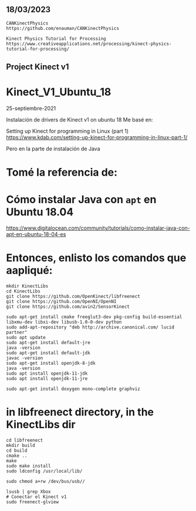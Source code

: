 ## 18/03/2023

```
CANKinectPhysics
https://github.com/enauman/CANKinectPhysics

Kinect Physics Tutorial for Processing
https://www.creativeapplications.net/processing/kinect-physics-tutorial-for-processing/
```


## Project Kinect v1

# Kinect_V1_Ubuntu_18
25-septiembre-2021

Instalación de drivers de Kinect v1 on ubuntu 18
Me basé en:

Setting up Kinect for programming in Linux (part 1)
https://www.kdab.com/setting-up-kinect-for-programming-in-linux-part-1/

Pero en la parte de instalación de Java
# Tomé la referencia de:
# Cómo instalar Java con `apt` en Ubuntu 18.04
https://www.digitalocean.com/community/tutorials/como-instalar-java-con-apt-en-ubuntu-18-04-es

# Entonces, enlisto los comandos que aapliqué:

```
mkdir KinectLibs 
cd KinectLibs
git clone https://github.com/OpenKinect/libfreenect
git clone https://github.com/OpenNI/OpenNI
git clone https://github.com/avin2/SensorKinect

sudo apt-get install cmake freeglut3-dev pkg-config build-essential libxmu-dev libxi-dev libusb-1.0-0-dev python
sudo add-apt-repository "deb http://archive.canonical.com/ lucid partner"
sudo apt update
sudo apt-get install default-jre
java -version
sudo apt-get install default-jdk
javac -version
sudo apt-get install openjdk-8-jdk
java -version
sudo apt install openjdk-11-jdk
sudo apt install openjdk-11-jre

sudo apt-get install doxygen mono-complete graphviz
```

# in libfreenect directory, in the KinectLibs dir
```
cd libfreenect
mkdir build
cd build
cmake ..
make
sudo make install
sudo ldconfig /usr/local/lib/
 
sudo chmod a+rw /dev/bus/usb//

lsusb | grep Xbox
# Conectar el Kinect v1
sudo freenect-glview
```
